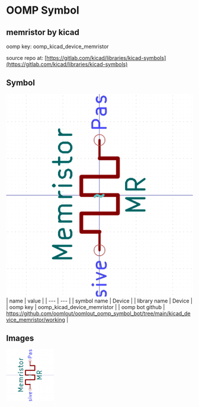 # OOMP Symbol  
## memristor  by kicad  
  
oomp key: oomp_kicad_device_memristor  
  
source repo at: [https://gitlab.com/kicad/libraries/kicad-symbols](https://gitlab.com/kicad/libraries/kicad-symbols)  
## Symbol  
  
[![working.png](working_600.png)](working.png)  
| name | value | 
| --- | --- | 
| symbol name | Device | 
| library name | Device | 
| oomp key | oomp_kicad_device_memristor | 
| oomp bot github | https://github.com/oomlout/oomlout_oomp_symbol_bot/tree/main/kicad_device_memristor/working | 
## Images  
  
[![working.png](working_140.png)](working.png)  
